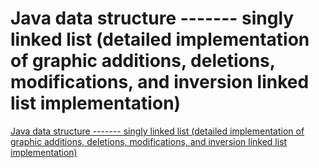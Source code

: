 # Java data structure ------- singly linked list (detailed implementation of graphic additions, deletions, modifications, and inversion linked list implementation)
[Java data structure ------- singly linked list (detailed implementation of graphic additions, deletions, modifications, and inversion linked list implementation)](https://aiwithcloud.com/2022/09/19/java_data_structure_________singly_linked_list_detailed_implementation_of_graphic_additions_deletions_modifications_and_inversion_linked_list_implementation/)